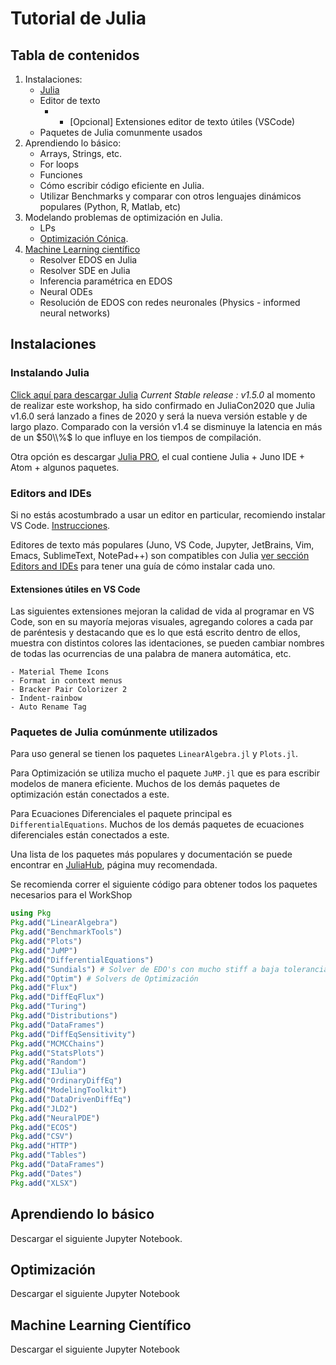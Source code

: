 # Tutorial de Julia

## Tabla de contenidos

1. Instalaciones:
    - [Julia](https://julialang.org/downloads/) 
    - Editor de texto
        - - [Opcional] Extensiones editor de texto útiles (VSCode)
    - Paquetes de Julia comunmente usados
2. Aprendiendo lo básico:
    - Arrays, Strings, etc.
    - For loops
    - Funciones
    - Cómo escribir código eficiente en Julia.
    - Utilizar Benchmarks y comparar con otros lenguajes dinámicos populares (Python, R, Matlab, etc)
3. Modelando problemas de optimización en Julia.
    - LPs
    - [Optimización Cónica](https://danpereda.github.io/post/conicopt/).
4. [Machine Learning científico](https://danpereda.github.io/post/scientificmachinelearning/)
    - Resolver EDOS en Julia
    - Resolver SDE en Julia
    - Inferencia paramétrica en EDOS
    - Neural ODEs
    - Resolución de EDOS con redes neuronales (Physics - informed neural networks)

## Instalaciones

### Instalando Julia

[Click aquí para descargar Julia](https://julialang.org/downloads/) *Current Stable release : v1.5.0* al momento de realizar este workshop, ha sido confirmado en JuliaCon2020 que Julia v1.6.0 será lanzado a fines de 2020 y será la nueva versión estable y de largo plazo. Comparado con la versión v1.4 se disminuye la latencia en más de un $50\\%$ lo que influye en los tiempos de compilación.

Otra opción es descargar [Julia PRO](https://juliacomputing.com/products/juliapro.html), el cual contiene Julia + Juno IDE + Atom + algunos paquetes.

### Editors and IDEs

Si no estás acostumbrado a usar un editor en particular, recomiendo instalar VS Code. [Instrucciones](https://www.julia-vscode.org/). 

Editores de texto más populares (Juno, VS Code, Jupyter, JetBrains, Vim, Emacs, SublimeText, NotePad++) son compatibles con Julia  [ver sección Editors and IDEs](https://julialang.org/) para tener una guía de cómo instalar cada uno.

#### Extensiones útiles en VS Code

Las siguientes extensiones mejoran la calidad de vida al programar en VS Code, son en su mayoría mejoras visuales, agregando colores a cada par de paréntesis y destacando que es lo que está escrito dentro de ellos, muestra con distintos colores las identaciones, se pueden cambiar nombres de todas las ocurrencias de una palabra de manera automática, etc.

    - Material Theme Icons 
    - Format in context menus
    - Bracker Pair Colorizer 2
    - Indent-rainbow
    - Auto Rename Tag

### Paquetes de Julia comúnmente utilizados

Para uso general se tienen los paquetes `LinearAlgebra.jl` y `Plots.jl`.

Para Optimización se utiliza mucho el paquete `JuMP.jl` que es para escribir modelos de manera eficiente. Muchos de los demás paquetes de optimización están conectados a este.

Para Ecuaciones Diferenciales el paquete principal es `DifferentialEquations`.
Muchos de los demás paquetes de ecuaciones diferenciales están conectados a este.

Una lista de los paquetes más populares y documentación se puede encontrar en [JuliaHub](https://juliahub.com/ui/Home), página muy recomendada.

Se recomienda correr el siguiente código para obtener todos los paquetes necesarios para el WorkShop

```julia
using Pkg
Pkg.add("LinearAlgebra")
Pkg.add("BenchmarkTools")
Pkg.add("Plots")
Pkg.add("JuMP")
Pkg.add("DifferentialEquations")
Pkg.add("Sundials") # Solver de EDO's con mucho stiff a baja tolerancia
Pkg.add("Optim") # Solvers de Optimización
Pkg.add("Flux")
Pkg.add("DiffEqFlux")
Pkg.add("Turing")
Pkg.add("Distributions")
Pkg.add("DataFrames")
Pkg.add("DiffEqSensitivity")
Pkg.add("MCMCChains")
Pkg.add("StatsPlots")
Pkg.add("Random")
Pkg.add("IJulia")
Pkg.add("OrdinaryDiffEq")
Pkg.add("ModelingToolkit")
Pkg.add("DataDrivenDiffEq")
Pkg.add("JLD2")
Pkg.add("NeuralPDE")
Pkg.add("ECOS")
Pkg.add("CSV")
Pkg.add("HTTP")
Pkg.add("Tables")
Pkg.add("DataFrames")
Pkg.add("Dates")
Pkg.add("XLSX")
```

## Aprendiendo lo básico

Descargar el siguiente Jupyter Notebook.

## Optimización

Descargar el siguiente Jupyter Notebook

## Machine Learning Científico

Descargar el siguiente Jupyter Notebook